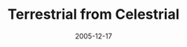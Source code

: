 ---
layout: message
category: message
series: "An Unexpected Interruption of Scandalous Love"
title: "Terrestrial from Celestrial"
date: 2005-12-17
message_id: 89
---